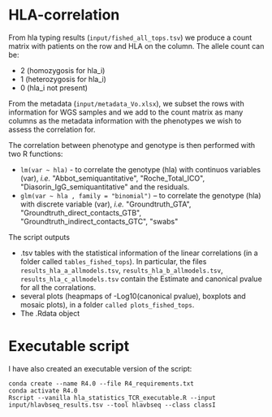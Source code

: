 # HLA-correlation

From hla typing results (`input/fished_all_tops.tsv`) we produce a count matrix with patients on the row and HLA on the column.
The allele count can be: 
  * 2 (homozygosis for hla_i) 
  * 1 (heterozygosis for hla_i) 
  * 0 (hla_i not present)

From the metadata (`input/metadata_Vo.xlsx`), we subset the rows with information for WGS samples 
and we add to the count matrix as many columns as the metadata information with the phenotypes we wish to assess the correlation for.

The correlation between phenotype and genotype is then performed with two R functions:
  * `lm(var ~ hla)` - to correlate the genotype (hla) with continuos variables (var), _i.e._ "Abbot_semiquantitative", "Roche_Total_ICO", "Diasorin_IgG_semiquantitative" and the residuals.
  * `glm(var ~ hla , family = "binomial")` – to correlate the genotype (hla) with discrete variable (var), _i.e._ "Groundtruth_GTA", "Groundtruth_direct_contacts_GTB", "Groundtruth_indirect_contacts_GTC", "swabs"

The script outputs 
 * .tsv tables with the statistical information of the linear correlations (in a folder called `tables_fished_tops`). In particular, the files 
`results_hla_a_allmodels.tsv`, `results_hla_b_allmodels.tsv`, `results_hla_c_allmodels.tsv` contain the Estimate and canonical pvalue for all the corralations.
 * several plots (heapmaps of -Log10(canonical pvalue), boxplots and mosaic plots), in a folder `called plots_fished_tops`.
 * The .Rdata object 

# Executable script
I have also created an executable version of the script:
```
conda create --name R4.0 --file R4_requirements.txt
conda activate R4.0
Rscript --vanilla hla_statistics_TCR_executable.R --input input/hlavbseq_results.tsv --tool hlavbseq --class classI
```
